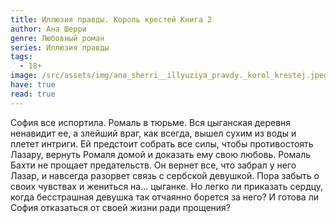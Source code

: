 ```yaml
---
title: Иллюзия правды. Король крестей Книга 2
author: Ана Шерри
genre: Любовный роман
series: Иллюзия правды
tags:
  - 18+
image: /src/assets/img/ana_sherri__illyuziya_pravdy._korol_krestej.jpeg
have: true
read: true
---
```

София все испортила. Ромаль в тюрьме. Вся цыганская деревня ненавидит ее, а злейший враг, как всегда, вышел сухим из воды и плетет интриги. Ей предстоит собрать все силы, чтобы противостоять Лазару, вернуть Ромаля домой и доказать ему свою любовь. Ромаль Бахти не прощает предательств. Он вернет все, что забрал у него Лазар, и навсегда разорвет связь с сербской девушкой. Пора забыть о своих чувствах и жениться на… цыганке. Но легко ли приказать сердцу, когда бесстрашная девушка так отчаянно борется за него? И готова ли София отказаться от своей жизни ради прощения?
